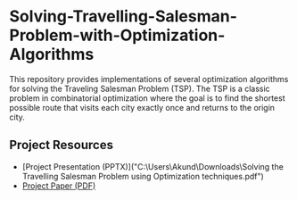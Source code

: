 # Solving-Travelling-Salesman-Problem-with-Optimization-Algorithms
This repository provides implementations of several optimization algorithms for solving the Traveling Salesman Problem (TSP). The TSP is a classic problem in combinatorial optimization where the goal is to find the shortest possible route that visits each city exactly once and returns to the origin city.

## Project Resources

- [Project Presentation (PPTX)]("C:\Users\Akund\Downloads\Solving the Travelling Salesman Problem using Optimization techniques.pdf")
- [Project Paper (PDF)]("C:\Users\Akund\Downloads\TSP_using_Opti_Algos.pdf")

  
